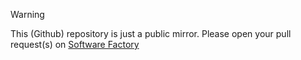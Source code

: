 > [!WARNING]
> This (Github) repository is just a public mirror.
> Please open your pull request(s) on [Software Factory](https://softwarefactory-project.io)
